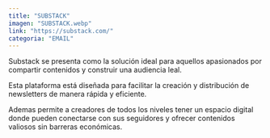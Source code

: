 ```yaml
---
title: "SUBSTACK"
imagen: "SUBSTACK.webp"
link: "https://substack.com/"
categoria: "EMAIL"
---
```


Substack se presenta como la solución ideal para aquellos apasionados por compartir contenidos y construir una audiencia leal. 

Esta plataforma está diseñada para facilitar la creación y distribución de newsletters de manera rápida y eficiente. 

Ademas permite a creadores de todos los niveles tener un espacio digital donde pueden conectarse con sus seguidores y ofrecer contenidos valiosos sin barreras económicas.